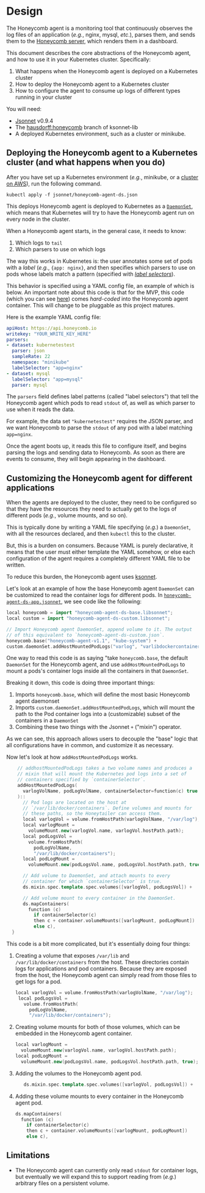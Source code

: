 # Design

The Honeycomb agent is a monitoring tool that continuously observes
the log files of an application (_e.g._, nginx, mysql, _etc_.), parses
them, and sends them to the [Honeycomb server][1], which renders them
in a dashboard.

This document describes the core abstractions of the Honeycomb agent,
and how to use it in your Kubernetes cluster. Specifically:

1. What happens when the Honeycomb agent is deployed on a Kubernetes
   cluster
1. How to deploy the Honeycomb agent to a Kubernetes cluster
1. How to configure the agent to consume up logs of different types
   running in your cluster

You will need:

* [Jsonnet][5] v0.9.4
* The [hausdorff:honeycomb][4] branch of ksonnet-lib
* A deployed Kubernetes environment, such as a cluster or minikube.

## Deploying the Honeycomb agent to a Kubernetes cluster (and what happens when you do)

After you have set up a Kubernetes environment (_e.g._, minikube, or a
[cluster on AWS][2]), run the following command.

```shell
kubectl apply -f jsonnet/honeycomb-agent-ds.json
```

This deploys Honeycomb agent is deployed to Kubernetes as a
[`DaemonSet`][3], which means that Kubernetes will try to have the
Honeycomb agent run on every node in the cluster.

When a Honeycomb agent starts, in the general case, it needs to know:

1. Which logs to `tail`
1. Which parsers to use on which logs

The way this works in Kubernetes is: the user annotates some set of
pods with a _label_ (_e.g._, `{app: nginx}`, and then specifies which
parsers to use on pods whose labels match a pattern (specified with
[_label selectors_][7]).

This behavior is specified using a YAML config file, an example of
which is below. An important note about this code is that for the MVP,
this code (which you can see [here][6]) comes _hard-coded_ into the
Honeycomb agent container. This will change to be pluggable as this
project matures.

Here is the example YAML config file:

```yaml
apiHost: https://api.honeycomb.io
writekey: "YOUR_WRITE_KEY_HERE"
parsers:
- dataset: kubernetestest
  parser: json
  sampleRate: 22
  namespace: "minikube"
  labelSelector: "app=nginx"
- dataset: mysql
  labelSelector: "app=mysql"
  parser: mysql
```

The `parsers` field defines label patterns (called "label selectors")
that tell the Honeycomb agent which pods to read `stdout` of, as well
as which parser to use when it reads the data.

For example, the data set `"kubernetestest"` requires the JSON parser,
and we want Honeycomb to parse the `stdout` of any pod with a label
matching `app=nginx`.

Once the agent boots up, it reads this file to configure itself, and
begins parsing the logs and sending data to Honeycomb. As soon as
there are events to consume, they will begin appearing in the
dashboard.

## Customizing the Honeycomb agent for different applications

When the agents are deployed to the cluster, they need to be
configured so that they have the resources they need to actually get
to the logs of different pods (_e.g._, volume mounts, and so on).

This is typically done by writing a YAML file specifying (_e.g._) a
`DaemonSet`, with all the resources declared, and then `kubectl` this
to the cluster.

But, this is a burden on consumers. Because YAML is purely
declarative, it means that the user must either template the YAML
somehow, or else each configuration of the agent requires a completely
different YAML file to be written.

To reduce this burden, the Honeycomb agent uses [ksonnet][9].

Let's look at an example of how the base Honeycomb agent `DaemonSet`
can be customized to read the container logs for different pods. In
[`honeycomb-agent-ds-app.jsonnet`][8], we see code like the following:

```c++
local honeycomb = import "honeycomb-agent-ds-base.libsonnet";
local custom = import "honeycomb-agent-ds-custom.libsonnet";

// Import Honeycomb agent DaemonSet, append volume to it. The output
// of this equivalent to `honeycomb-agent-ds-custom.json`.
honeycomb.base("honeycomb-agent-v1.1", "kube-system") +
custom.daemonSet.addHostMountedPodLogs("varlog", "varlibdockercontainers")
```

One way to read this code is as saying "take `honeycomb.base`, the
default `DaemonSet` for the Honeycomb agent, and use
`addHostMountedPodLogs` to mount a pods's container logs inside all
the containers in that `DaemonSet`.

Breaking it down, this code is doing three important things:

1. Imports `honeycomb.base`, which will define the most basic
   Honeycomb agent daemonset
1. Imports `custom.daemonSet.addHostMountedPodLogs`, which will
   mount the path to the Pod container logs into a (customizable) subset of the containers in a `DaemonSet`
1. Combining these two things with the Jsonnet `+` ("mixin") operator.

As we can see, this approach allows users to decouple the "base" logic
that all configurations have in common, and customize it as necessary.

Now let's look at how `addHostMountedPodLogs` works.

```c++
    // addhostMountedPodLogs takes a two volume names and produces a
    // mixin that will mount the Kubernetes pod logs into a set of
    // containers specified by `containerSelector`.
    addHostMountedPodLogs(
      varlogVolName, podLogVolName, containerSelector=function(c) true
    )::
      // Pod logs are located on the host at
      // `/var/lib/docker/containers`. Define volumes and mounts for
      // these paths, so the Honeytailer can access them.
      local varlogVol = volume.fromHostPath(varlogVolName, "/var/log");
      local varlogMount =
        volumeMount.new(varlogVol.name, varlogVol.hostPath.path);
      local podLogsVol =
        volume.fromHostPath(
          podLogVolName,
          "/var/lib/docker/containers");
      local podLogMount =
        volumeMount.new(podLogsVol.name, podLogsVol.hostPath.path, true);

      // Add volume to DaemonSet, and attach mounts to every
      // container for which `containerSelector` is true.
      ds.mixin.spec.template.spec.volumes([varlogVol, podLogsVol]) +

      // Add volume mount to every container in the DaemonSet.
      ds.mapContainers(
        function (c)
          if containerSelector(c)
          then c + container.volumeMounts([varlogMount, podLogMount])
          else c),
  }
```

This code is a bit more complicated, but it's essentially doing four
things:

1. Creating a volume that exposes `/var/lib` and
   `/var/lib/docker/containers` from the host. These directories
   contain logs for applications and pod containers. Because they are
   exposed from the host, the Honeycomb agent can simply read from
   those files to get logs for a pod.

   ```c++
   local varlogVol = volume.fromHostPath(varlogVolName, "/var/log");
    local podLogsVol =
      volume.fromHostPath(
        podLogVolName,
        "/var/lib/docker/containers");
   ```
1. Creating volume mounts for both of those volumes, which can be
   embedded in the Honeycomb agent container.

   ```c++
   local varlogMount =
     volumeMount.new(varlogVol.name, varlogVol.hostPath.path);
   local podLogMount =
     volumeMount.new(podLogsVol.name, podLogsVol.hostPath.path, true);
   ```
1. Adding the volumes to the Honeycomb agent pod.
   ```c++
      ds.mixin.spec.template.spec.volumes([varlogVol, podLogsVol]) +
   ```
1. Adding these volume mounts to every container in the Honeycomb agent pod.
   ```c++
   ds.mapContainers(
     function (c)
       if containerSelector(c)
       then c + container.volumeMounts([varlogMount, podLogMount])
       else c),
   ```

## Limitations

* The Honeycomb agent can currently only read `stdout` for container
  logs, but eventually we will expand this to support reading from
  (_e.g._) arbitrary files on a persistent volume.


[1]: https://honeycomb.io/
[2]: https://aws.amazon.com/quickstart/architecture/heptio-kubernetes/
[3]: https://kubernetes.io/docs/concepts/workloads/controllers/daemonset/
[4]: https://github.com/hausdorff/ksonnet-lib/tree/honeycomb
[5]: http://jsonnet.org/
[6]: https://github.com/honeycombio/honeycomb-kubernetes-agent/blob/devel/config.yaml
[7]: https://kubernetes.io/docs/concepts/overview/working-with-objects/labels/
[8]: https://github.com/honeycombio/honeycomb-kubernetes-agent/blob/devel/jsonnet/honeycomb-agent-ds-app.jsonnet
[9]: https://github.com/ksonnet/ksonnet-lib
